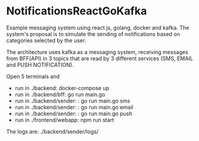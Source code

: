 # NotificationsReactGoKafka

Example messaging system using react js, golang, docker and kafka. The system's proposal is to simulate the sending of notifications based on categories selected by the user.

The architecture uses kafka as a messaging system, receiving messages from BFF(API) in 3 topics that are read by 3 different services (SMS, EMAIL and PUSH NOTIFICATION).

Open 5 terminals and
- run in ./backend: docker-compose up
- run in ./backend/bff: go run main.go
- run in ./backend/sender: : go run main.go sms
- run in ./backend/sender: : go run main.go email
- run in ./backend/sender: : go run main.go push
- run in ./frontend/webapp: npm run start

The logs are: ./backend/sender/logs/